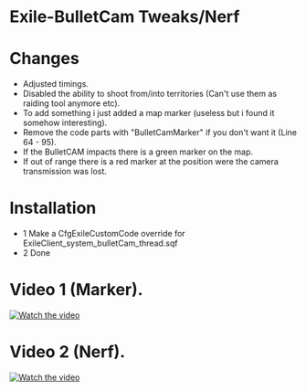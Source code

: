 # Exile-BulletCam Tweaks/Nerf

# Changes
- Adjusted timings.
- Disabled the ability to shoot from/into territories (Can't use them as raiding tool anymore etc).
- To add something i just added a map marker (useless but i found it somehow interesting).
- Remove the code parts with "BulletCamMarker" if you don't want it (Line 64 - 95).
- If the BulletCAM impacts there is a green marker on the map.
- If out of range there is a red marker at the position were the camera transmission was lost.

# Installation
- 1 Make a CfgExileCustomCode override for ExileClient_system_bulletCam_thread.sqf
- 2 Done

# Video 1 (Marker).
[![Watch the video](https://img.youtube.com/vi/94jcb9AvZYw/maxresdefault.jpg)](https://www.youtube.com/watch?v=94jcb9AvZYw)

# Video 2 (Nerf).
[![Watch the video](https://img.youtube.com/vi/nwTi2yAEzIc/maxresdefault.jpg)](https://www.youtube.com/watch?v=nwTi2yAEzIc)

